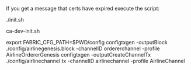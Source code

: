 If you get a message that certs have expired execute the script:

./init.sh

ca-dev-init.sh


export FABRIC_CFG_PATH=$PWD/config
configtxgen -outputBlock  ./config/airlinegenesis.block -channelID ordererchannel  -profile AirlineOrdererGenesis
configtxgen -outputCreateChannelTx  ./config/airlinechannel.tx -channelID airlinechannel  -profile AirlineChannel